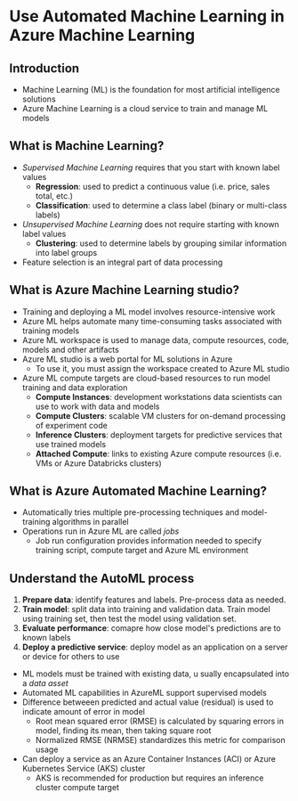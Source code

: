 # Use Automated Machine Learning in Azure Machine Learning

## Introduction

- Machine Learning (ML) is the foundation for most artificial intelligence solutions
- Azure Machine Learning is a cloud service to train and manage ML models

## What is Machine Learning?

- *Supervised Machine Learning* requires that you start with known label values
    - **Regression**: used to predict a continuous value (i.e. price, sales total, etc.)
    - **Classification**: used to determine a class label (binary or multi-class labels)
- *Unsupervised Machine Learning* does not require starting with known label values
    - **Clustering**: used to determine labels by grouping similar information into label groups
 - Feature selection is an integral part of data processing

## What is Azure Machine Learning studio?

- Training and deploying a ML model involves resource-intensive work
- Azure ML helps automate many time-consuming tasks associated with training models
- Azure ML workspace is used to manage data, compute resources, code, models and other artifacts
- Azure ML studio is a web portal for ML solutions in Azure
    - To use it, you must assign the workspace created to Azure ML studio
- Azure ML compute targets are cloud-based resources to run model training and data exploration
    - **Compute Instances**: development workstations data scientists can use to work with data and models
    - **Compute Clusters**: scalable VM clusters for on-demand processing of experiment code
    - **Inference Clusters**: deployment targets for predictive services that use trained models
    - **Attached Compute**: links to existing Azure compute resources (i.e. VMs or Azure Databricks clusters)

## What is Azure Automated Machine Learning?

- Automatically tries multiple pre-processing techniques and model-training algorithms in parallel
- Operations run in Azure ML are called *jobs*
    - Job run configuration provides information needed to specify training script, compute target and Azure ML environment

## Understand the AutoML process

1. **Prepare data**: identify features and labels. Pre-process data as needed.
2. **Train model**: split data into training and validation data. Train model using training set, then test the model using validation set.
3. **Evaluate performance**: comapre how close model's predictions are to known labels
4. **Deploy a predictive service**: deploy model as an application on a server or device for others to use

- ML models must be trained with existing data, u sually encapsulated into a *data asset*
- Automated ML capabilities in AzureML support supervised models
- Difference betweeen predicted and actual value (residual) is used to indicate amount of error in model
    - Root mean squared error (RMSE) is calculated by squaring errors in model, finding its mean, then taking square root
    - Normalized RMSE (NRMSE) standardizes this metric for comparison usage
- Can deploy a service as an Azure Container Instances (ACI) or Azure Kubernetes Service (AKS) cluster
    - AKS is recommended for production but requires an inference cluster compute target
